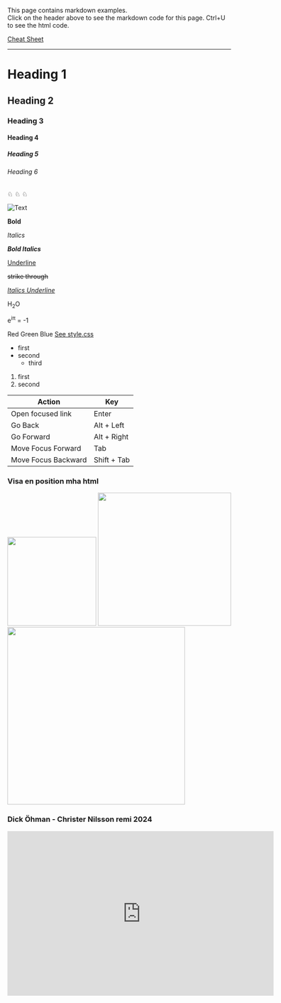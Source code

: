 This page contains markdown examples.  
Click on the header above to see the markdown code for this page.
Ctrl+U to see the html code.

[Cheat Sheet](https://www.markdownguide.org/cheat-sheet/)

---

# Heading 1
## Heading 2
### Heading 3
#### Heading 4
##### Heading 5
###### Heading 6 

♘ ♘ ♘

![Text](favicon.ico)

**Bold**

*Italics*

<i><b>Bold Italics</b></i>

<u>Underline</u> 

<s>strike through</s>

<u><i>Italics Underline</i></u>

H<sub>2</sub>O

e<sup>iπ</sup> = -1

<red>Red</red> <green>Green</green> <blue>Blue</blue> [See style.css](/ROOT/style.css)

* first
* second
	* third

1. first
2. second

| Action              | Key         |
|---------------------|-------------|
| Open focused link   | Enter       |
| Go Back             | Alt + Left  |
| Go Forward          | Alt + Right |
| Move Focus Forward  | Tab         |
| Move Focus Backward | Shift + Tab |

### Visa en position mha html

<img src="https://lichess1.org/export/fen.gif?fen=8/8/5k2/8/8/2K5/8/3R4 w - - 0 1" alt="" style="width:auto; height:200px;">
<img src="https://lichess1.org/export/fen.gif?fen=8/8/5k2/8/8/2K5/8/3R4 w - - 0 1" alt="" style="width:auto; height:300px;">
<img src="https://lichess1.org/export/fen.gif?fen=8/8/5k2/8/8/2K5/8/3R4 w - - 0 1" alt="" style="width:auto; height:400px;">

### Dick Öhman - Christer Nilsson remi 2024

<iframe width="600" height="371" src="https://lichess.org/study/embed/4D1Jqoe4/f1iFjr0n" frameborder=0></iframe>